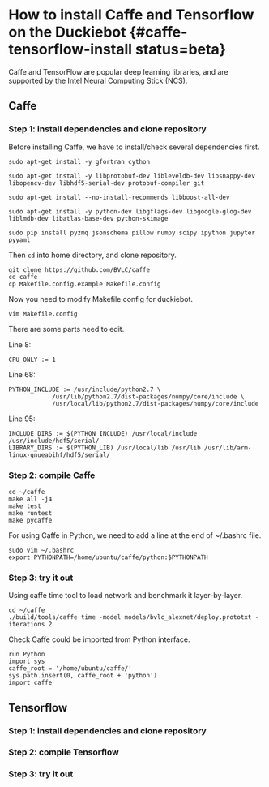# How to install Caffe and Tensorflow on the Duckiebot {#caffe-tensorflow-install status=beta}

Caffe and TensorFlow are popular deep learning libraries, and are supported by the Intel Neural Computing Stick (NCS).

## Caffe

### Step 1: install dependencies and clone repository
Before installing Caffe, we have to install/check several dependencies first.

    sudo apt-get install -y gfortran cython

    sudo apt-get install -y libprotobuf-dev libleveldb-dev libsnappy-dev libopencv-dev libhdf5-serial-dev protobuf-compiler git

    sudo apt-get install --no-install-recommends libboost-all-dev

    sudo apt-get install -y python-dev libgflags-dev libgoogle-glog-dev liblmdb-dev libatlas-base-dev python-skimage

    sudo pip install pyzmq jsonschema pillow numpy scipy ipython jupyter pyyaml

Then `cd` into home directory, and clone repository.

    git clone https://github.com/BVLC/caffe
    cd caffe
    cp Makefile.config.example Makefile.config

Now you need to modify Makefile.config for duckiebot.

    vim Makefile.config

There are some parts need to edit.

Line 8:

    CPU_ONLY := 1

Line 68:

    PYTHON_INCLUDE := /usr/include/python2.7 \
                /usr/lib/python2.7/dist-packages/numpy/core/include \
                /usr/local/lib/python2.7/dist-packages/numpy/core/include

Line 95:

    INCLUDE_DIRS := $(PYTHON_INCLUDE) /usr/local/include /usr/include/hdf5/serial/
    LIBRARY_DIRS := $(PYTHON_LIB) /usr/local/lib /usr/lib /usr/lib/arm-linux-gnueabihf/hdf5/serial/


### Step 2: compile Caffe

    cd ~/caffe
    make all -j4
    make test
    make runtest
    make pycaffe

For using Caffe in Python, we need to add a line at the end of ~/.bashrc file.

    sudo vim ~/.bashrc
    export PYTHONPATH=/home/ubuntu/caffe/python:$PYTHONPATH

### Step 3: try it out

Using caffe time tool to load network and benchmark it layer-by-layer.

    cd ~/caffe
    ./build/tools/caffe time -model models/bvlc_alexnet/deploy.prototxt -iterations 2

Check Caffe could be imported from Python interface.

    run Python
    import sys
    caffe_root = '/home/ubuntu/caffe/'
    sys.path.insert(0, caffe_root + 'python')
    import caffe



## Tensorflow 

### Step 1: install dependencies and clone repository

### Step 2: compile Tensorflow

### Step 3: try it out

